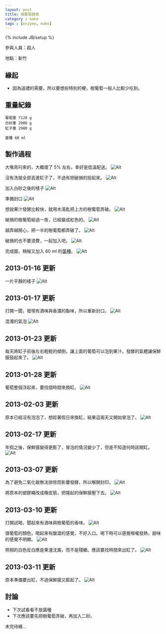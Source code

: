 ```yaml
---
layout: post
title: 樹葡萄酵素
category : make
tags : [enzyme, make]
---
```

{% include JB/setup %}

參與人員：超人

地點：新竹

## 緣起

* 因為送禮的需要，所以要想些特別的梗，樹葡萄一般人比較少吃到。

## 重量紀錄

    葡萄重 7120 g
    白砂重 2000 g
    缸子重 2980 g

    菌種 60 ml

## 製作過程

大嘴鳥叼來的，大概壞了 5% 左右，幸好是低溫配送。
![Alt](/img/make/2013-01-15/IMG_20130115_151349.jpg)

沒有洗就全部丟進缸子了，不過有把破損的撿起來。
![Alt](/img/make/2013-01-15/IMG_20130115_154458.jpg)

加入白砂之後的樣子
![Alt](/img/make/2013-01-15/IMG_20130115_155041.jpg)

準備封口
![Alt](/img/make/2013-01-15/IMG_20130115_155154.jpg)

想說果汁發酵比較快，就用木湯匙把上方的樹葡萄弄破。
![Alt](/img/make/2013-01-15/IMG_20130115_160552.jpg)

破損的樹葡萄經過一夜，已經變成紅色的。
![Alt](/img/make/2013-01-15/IMG_20130115_160600.jpg)

越弄越開心，把一半的樹葡萄都弄破了。
![Alt](/img/make/2013-01-15/IMG_20130115_161113.jpg)

破損的也不要浪費，一起加入吧。
![Alt](/img/make/2013-01-15/IMG_20130115_161311.jpg)

完成圖，稍候又加入 60 ml 的[菌種](/make/2012/12/29/clone)。
![Alt](/img/make/2013-01-15/IMG_20130115_161725.jpg)

## 2013-01-16 更新

一片平靜的樣子
![Alt](/img/make/2013-01-15/IMG_20130116_123048.jpg)

## 2013-01-17 更新

打開一聞，發現有酒味與香濃的酯味，所以重新封口。
![Alt](/img/make/2013-01-15/IMG_20130117_124053.jpg)

混濁的氣泡
![Alt](/img/make/2013-01-15/IMG_20130117_221555.jpg)

## 2013-01-23 更新

每天將缸子前後左右輕輕的傾倒，讓上面的葡萄可以泡到果汁。發酵的氣體讓保鮮膜鼓起來了。
![Alt](/img/make/2013-01-15/IMG_20130123_232637.jpg)

## 2013-01-28 更新

葡萄整個浮起來，要找個時間來換缸。
![Alt](/img/make/2013-01-15/IMG_20130128_130650.jpg)

## 2013-02-03 更新

原本已經沒有泡泡了，想趁著假日來換缸，結果這兩天又開始冒泡了。
![Alt](/img/make/2013-01-15/IMG_20130203_213200.jpg)

## 2013-02-17 更新

年假之後，保鮮膜變得更膨了，冒泡的情況變少了，但是不知道何時該開缸。
![Alt](/img/make/2013-01-15/IMG_20130217_205315.jpg)

## 2013-03-07 更新

為了避免二氧化碳無法排除而影響發酵，所以解開封印。
![Alt](/img/make/2013-01-15/IMG_20130307_115549.jpg)

將原本的塑膠繩改成橡皮筋，把隆起的保鮮膜壓下去。
![Alt](/img/make/2013-01-15/IMG_20130307_120558.jpg)

## 2013-03-10 更新

打開試喝，聞起來有酒味與樹葡萄的香味。
![Alt](/img/make/2013-01-15/IMG_20130310_233429.jpg)

很葡萄的顏色，喝起來有酸澀的感覺，不好入口。喝下時可以感覺喉嚨發熱，甜味的感覺不明顯。
![Alt](/img/make/2013-01-15/IMG_20130310_233901.jpg)

照相的白色反白應是果渣沈澱，而不是殘糖。應該要找時間來出缸了。
![Alt](/img/make/2013-01-15/IMG_20130310_235222.jpg)

## 2013-03-11 更新

原本準備要出缸，不過保鮮膜又膨起了。 
![Alt](/img/make/2013-01-15/IMG_20130311_125902.jpg)

## 討論

* 下次試看看不放菌種
* 下次應該要先把樹葡萄弄破，再加入二砂。

未完待續...

